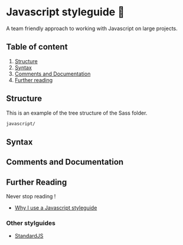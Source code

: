 # Javascript styleguide :bear:
A team friendly approach to working with Javascript on large projects. 

## Table of content

1. [Structure](#structure)
2. [Syntax](#syntax)
3. [Comments and Documentation](#comments-and-documentation)
4. [Further reading](#further-reading)

## Structure

This is an example of the tree structure of the Sass folder.

```sh
javascript/
```

## Syntax

## Comments and Documentation

## Further Reading

Never stop reading ! 

* [Why I use a Javascript styleguide](https://www.sitepoint.com/why-use-javascript-style-guide/)

### Other stylguides
* [StandardJS](http://standardjs.com/rules.html)
